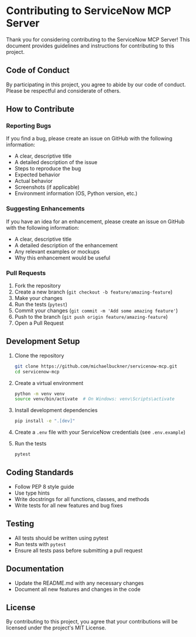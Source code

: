 # Contributing to ServiceNow MCP Server

Thank you for considering contributing to the ServiceNow MCP Server! This document provides guidelines and instructions for contributing to this project.

## Code of Conduct

By participating in this project, you agree to abide by our code of conduct. Please be respectful and considerate of others.

## How to Contribute

### Reporting Bugs

If you find a bug, please create an issue on GitHub with the following information:

- A clear, descriptive title
- A detailed description of the issue
- Steps to reproduce the bug
- Expected behavior
- Actual behavior
- Screenshots (if applicable)
- Environment information (OS, Python version, etc.)

### Suggesting Enhancements

If you have an idea for an enhancement, please create an issue on GitHub with the following information:

- A clear, descriptive title
- A detailed description of the enhancement
- Any relevant examples or mockups
- Why this enhancement would be useful

### Pull Requests

1. Fork the repository
2. Create a new branch (`git checkout -b feature/amazing-feature`)
3. Make your changes
4. Run the tests (`pytest`)
5. Commit your changes (`git commit -m 'Add some amazing feature'`)
6. Push to the branch (`git push origin feature/amazing-feature`)
7. Open a Pull Request

## Development Setup

1. Clone the repository
   ```bash
   git clone https://github.com/michaelbuckner/servicenow-mcp.git
   cd servicenow-mcp
   ```

2. Create a virtual environment
   ```bash
   python -m venv venv
   source venv/bin/activate  # On Windows: venv\Scripts\activate
   ```

3. Install development dependencies
   ```bash
   pip install -e ".[dev]"
   ```

4. Create a `.env` file with your ServiceNow credentials (see `.env.example`)

5. Run the tests
   ```bash
   pytest
   ```

## Coding Standards

- Follow PEP 8 style guide
- Use type hints
- Write docstrings for all functions, classes, and methods
- Write tests for all new features and bug fixes

## Testing

- All tests should be written using pytest
- Run tests with `pytest`
- Ensure all tests pass before submitting a pull request

## Documentation

- Update the README.md with any necessary changes
- Document all new features and changes in the code

## License

By contributing to this project, you agree that your contributions will be licensed under the project's MIT License.
